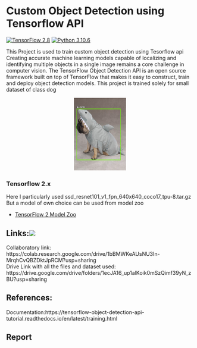 # Custom Object Detection using Tensorflow API

[![TensorFlow 2.8](https://img.shields.io/badge/TensorFlow-2.8-FF6F00?logo=tensorflow)](https://github.com/tensorflow/tensorflow/releases/tag/v2.8.0)
[![Python 3.10.6](https://img.shields.io/badge/Python-3.10.6-3776AB)](https://www.python.org/downloads/release/python-360/)

This Project is used to train custom object detection using Tesorflow api
Creating accurate machine learning models capable of localizing and identifying
multiple objects in a single image remains a core challenge in computer vision.
The TensorFlow Object Detection API is an open source framework built on top of
TensorFlow that makes it easy to construct, train and deploy object detection
models.
This project is trained solely for small dataset of class dog

<p align="center">
  <img src="result_19.png" width=140 height=195>
</p>

### Tensorflow 2.x
Here I particularly used ssd_resnet101_v1_fpn_640x640_coco17_tpu-8.tar.gz 
But a model of own choice can be used from model zoo
*   <a href='g3doc/tf2_detection_zoo.md'>
        TensorFlow 2 Model Zoo</a><br>
        
<h2>Links:<img src = "https://media1.giphy.com/media/JZ40cnfnN11KycrvMF/giphy.gif?cid=ecf05e47a0n3gi1bfqntqmob8g9aid1oyj2wr3ds3mg700bl&rid=giphy.gif" width = 64> </h2>
 Collaboratory link:
https://colab.research.google.com/drive/1bBMWKeAUsNU3In-MrqhCvQBZDktJpRCM?usp=sharing <br>
Drive Link with all the files and dataset used:
https://drive.google.com/drive/folders/1ecJA16_up1alKoik0mSzQimf39yN_zBU?usp=sharing


<h2>References:</h2>
Documentation:https://tensorflow-object-detection-api-tutorial.readthedocs.io/en/latest/training.html

<h2>Report</h2>
